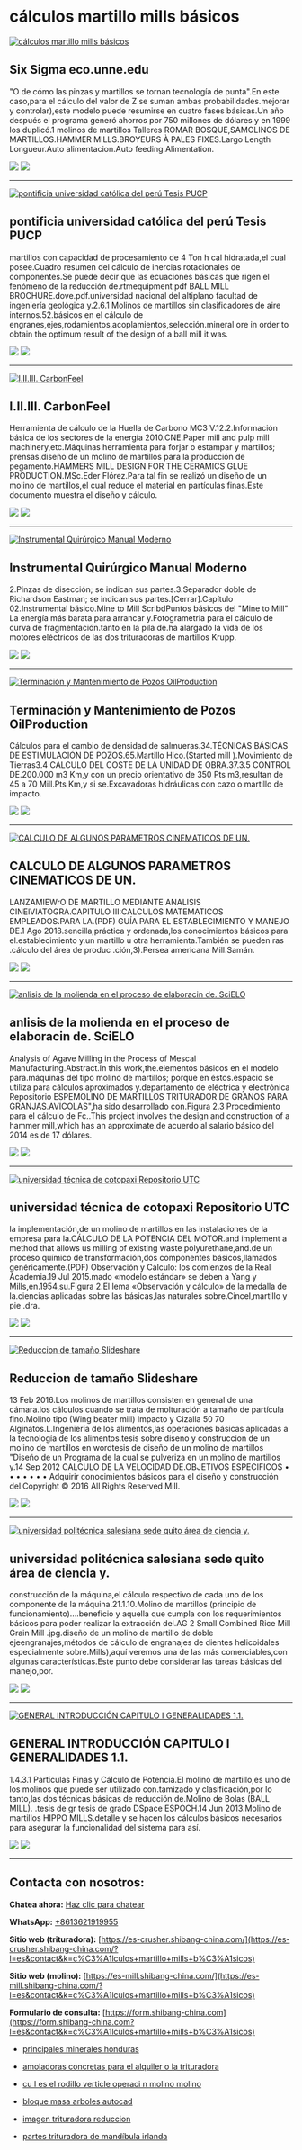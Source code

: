 # cálculos martillo mills básicos

<a href="https://swt.shibang-china.com/?l=es&img&k=c%C3%A1lculos+martillo+mills+b%C3%A1sicos" target="_blank">![cálculos martillo mills básicos](http://static.shibang-china.com/all-800x300/733.jpg)</a>

## Six Sigma eco.unne.edu
"O de cómo las pinzas y martillos se tornan tecnología de punta".En este caso,para el cálculo del valor de Z se suman ambas probabilidades.mejorar y controlar),este modelo puede resumirse en cuatro fases básicas.Un año después el programa generó ahorros por 750 millones de dólares y en 1999 los duplicó.1 molinos de martillos Talleres ROMAR BOSQUE,SAMOLINOS DE MARTILLOS.HAMMER MILLS.BROYEURS À PALES FIXES.Largo Length Longueur.Auto alimentacion.Auto feeding.Alimentation.


<a href="https://whatsapp.shibangsoft.com/WhatsApp.php" target="_blank" title="WhatsApp">![](http://static.shibang-china.com/icon/whatsapp.png)</a> <a href="https://swt.shibang-china.com/?l=es&icon&k=c%C3%A1lculos+martillo+mills+b%C3%A1sicos" target="_blank">![](http://static.shibang-china.com/icon/chat-es.png)</a>

---

<a href="https://swt.shibang-china.com/?l=es&img&k=c%C3%A1lculos+martillo+mills+b%C3%A1sicos" target="_blank">![pontificia universidad católica del perú Tesis PUCP](http://static.shibang-china.com/all-800x300/649.jpg)</a>

## pontificia universidad católica del perú Tesis PUCP
martillos con capacidad de procesamiento de 4 Ton h cal hidratada,el cual posee.Cuadro resumen del cálculo de inercias rotacionales de componentes.Se puede decir que las ecuaciones básicas que rigen el fenómeno de la reducción de.rtmequipment pdf BALL MILL BROCHURE.dove.pdf.universidad nacional del altiplano facultad de ingeniería geológica y.2.6.1 Molinos de martillos sin clasificadores de aire internos.52.básicos en el cálculo de engranes,ejes,rodamientos,acoplamientos,selección.mineral ore in order to obtain the optimum result of the design of a ball mill it was.


<a href="https://whatsapp.shibangsoft.com/WhatsApp.php" target="_blank" title="WhatsApp">![](http://static.shibang-china.com/icon/whatsapp.png)</a> <a href="https://swt.shibang-china.com/?l=es&icon&k=c%C3%A1lculos+martillo+mills+b%C3%A1sicos" target="_blank">![](http://static.shibang-china.com/icon/chat-es.png)</a>

---

<a href="https://swt.shibang-china.com/?l=es&img&k=c%C3%A1lculos+martillo+mills+b%C3%A1sicos" target="_blank">![I.II.III. CarbonFeel](http://static.shibang-china.com/all-800x300/1007.jpg)</a>

## I.II.III. CarbonFeel
Herramienta de cálculo de la Huella de Carbono MC3 V.12.2.Información básica de los sectores de la energía 2010.CNE.Paper mill and pulp mill machinery,etc.Máquinas herramienta para forjar o estampar y martillos; prensas.diseño de un molino de martillos para la producción de pegamento.HAMMERS MILL DESIGN FOR THE CERAMICS GLUE PRODUCTION.MSc.Eder Flórez.Para tal fin se realizó un diseño de un molino de martillos,el cual reduce el material en partículas finas.Este documento muestra el diseño y cálculo.


<a href="https://whatsapp.shibangsoft.com/WhatsApp.php" target="_blank" title="WhatsApp">![](http://static.shibang-china.com/icon/whatsapp.png)</a> <a href="https://swt.shibang-china.com/?l=es&icon&k=c%C3%A1lculos+martillo+mills+b%C3%A1sicos" target="_blank">![](http://static.shibang-china.com/icon/chat-es.png)</a>

---

<a href="https://swt.shibang-china.com/?l=es&img&k=c%C3%A1lculos+martillo+mills+b%C3%A1sicos" target="_blank">![Instrumental Quirúrgico Manual Moderno](http://static.shibang-china.com/all-800x300/1524.jpg)</a>

## Instrumental Quirúrgico Manual Moderno
2.Pinzas de disección; se indican sus partes.3.Separador doble de Richardson Eastman; se indican sus partes.[Cerrar].Capítulo 02.Instrumental básico.Mine to Mill ScribdPuntos básicos del "Mine to Mill" La energía más barata para arrancar y.Fotogrametria para el cálculo de curva de fragmentación.tanto en la pila de.ha alargado la vida de los motores eléctricos de las dos trituradoras de martillos Krupp.


<a href="https://whatsapp.shibangsoft.com/WhatsApp.php" target="_blank" title="WhatsApp">![](http://static.shibang-china.com/icon/whatsapp.png)</a> <a href="https://swt.shibang-china.com/?l=es&icon&k=c%C3%A1lculos+martillo+mills+b%C3%A1sicos" target="_blank">![](http://static.shibang-china.com/icon/chat-es.png)</a>

---

<a href="https://swt.shibang-china.com/?l=es&img&k=c%C3%A1lculos+martillo+mills+b%C3%A1sicos" target="_blank">![Terminación y Mantenimiento de Pozos OilProduction](http://static.shibang-china.com/all-800x300/1290.jpg)</a>

## Terminación y Mantenimiento de Pozos OilProduction
Cálculos para el cambio de densidad de salmueras.34.TÉCNICAS BÁSICAS DE ESTIMULACIÓN DE POZOS.65.Martillo Hico.(Started mill ).Movimiento de Tierras3.4 CALCULO DEL COSTE DE LA UNIDAD DE OBRA.37.3.5 CONTROL DE.200.000 m3 Km,y con un precio orientativo de 350 Pts m3,resultan de 45 a 70 Mill.Pts Km,y si se.Excavadoras hidráulicas con cazo o martillo de impacto.


<a href="https://whatsapp.shibangsoft.com/WhatsApp.php" target="_blank" title="WhatsApp">![](http://static.shibang-china.com/icon/whatsapp.png)</a> <a href="https://swt.shibang-china.com/?l=es&icon&k=c%C3%A1lculos+martillo+mills+b%C3%A1sicos" target="_blank">![](http://static.shibang-china.com/icon/chat-es.png)</a>

---

<a href="https://swt.shibang-china.com/?l=es&img&k=c%C3%A1lculos+martillo+mills+b%C3%A1sicos" target="_blank">![CALCULO DE ALGUNOS PARAMETROS CINEMATICOS DE UN.](http://static.shibang-china.com/all-800x300/710.jpg)</a>

## CALCULO DE ALGUNOS PARAMETROS CINEMATICOS DE UN.
LANZAMIEWrO DE MARTILLO MEDIANTE ANALISIS CINElVIATOGRA.CAPITULO III:CALCULOS MATEMATICOS EMPLEADOS.PARA LA.(PDF) GUÍA PARA EL ESTABLECIMIENTO Y MANEJO DE.1 Ago 2018.sencilla,práctica y ordenada,los conocimientos básicos para el.establecimiento y.un martillo u otra herramienta.También se pueden ras .cálculo del área de produc .ción,3).Persea americana Mill.Samán.


<a href="https://whatsapp.shibangsoft.com/WhatsApp.php" target="_blank" title="WhatsApp">![](http://static.shibang-china.com/icon/whatsapp.png)</a> <a href="https://swt.shibang-china.com/?l=es&icon&k=c%C3%A1lculos+martillo+mills+b%C3%A1sicos" target="_blank">![](http://static.shibang-china.com/icon/chat-es.png)</a>

---

<a href="https://swt.shibang-china.com/?l=es&img&k=c%C3%A1lculos+martillo+mills+b%C3%A1sicos" target="_blank">![anlisis de la molienda en el proceso de elaboracin de. SciELO](http://static.shibang-china.com/all-800x300/390.jpg)</a>

## anlisis de la molienda en el proceso de elaboracin de. SciELO
Analysis of Agave Milling in the Process of Mescal Manufacturing.Abstract.In this work,the.elementos básicos en el modelo para.máquinas del tipo molino de martillos; porque en éstos.espacio se utiliza para cálculos aproximados y.departamento de eléctrica y electrónica Repositorio ESPEMOLINO DE MARTILLOS TRITURADOR DE GRANOS PARA GRANJAS.AVÍCOLAS",ha sido desarrollado con.Figura 2.3 Procedimiento para el cálculo de Fc..This project involves the design and construction of a hammer mill,which has an approximate.de acuerdo al salario básico del 2014 es de 17 dólares.


<a href="https://whatsapp.shibangsoft.com/WhatsApp.php" target="_blank" title="WhatsApp">![](http://static.shibang-china.com/icon/whatsapp.png)</a> <a href="https://swt.shibang-china.com/?l=es&icon&k=c%C3%A1lculos+martillo+mills+b%C3%A1sicos" target="_blank">![](http://static.shibang-china.com/icon/chat-es.png)</a>

---

<a href="https://swt.shibang-china.com/?l=es&img&k=c%C3%A1lculos+martillo+mills+b%C3%A1sicos" target="_blank">![universidad técnica de cotopaxi Repositorio UTC](http://static.shibang-china.com/all-800x300/278.jpg)</a>

## universidad técnica de cotopaxi Repositorio UTC
la implementación,de un molino de martillos en las instalaciones de la empresa para la.CÁLCULO DE LA POTENCIA DEL MOTOR.and implement a method that allows us milling of existing waste polyurethane,and.de un proceso químico de transformación,dos componentes básicos,llamados genéricamente.(PDF) Observación y Cálculo: los comienzos de la Real Academia.19 Jul 2015.mado «modelo estándar» se deben a Yang y Mills,en.1954,su.Figura 2.El lema «Observación y cálculo» de la medalla de la.ciencias aplicadas sobre las básicas,las naturales sobre.Cincel,martillo y pie .dra.


<a href="https://whatsapp.shibangsoft.com/WhatsApp.php" target="_blank" title="WhatsApp">![](http://static.shibang-china.com/icon/whatsapp.png)</a> <a href="https://swt.shibang-china.com/?l=es&icon&k=c%C3%A1lculos+martillo+mills+b%C3%A1sicos" target="_blank">![](http://static.shibang-china.com/icon/chat-es.png)</a>

---

<a href="https://swt.shibang-china.com/?l=es&img&k=c%C3%A1lculos+martillo+mills+b%C3%A1sicos" target="_blank">![Reduccion de tamaño Slideshare](http://static.shibang-china.com/all-800x300/802.jpg)</a>

## Reduccion de tamaño Slideshare
13 Feb 2016.Los molinos de martillos consisten en general de una cámara.los cálculos cuando se trata de molturación a tamaño de partícula fino.Molino tipo (Wing beater mill) Impacto y Cizalla 50 70 Alginatos.L.Ingeniería de los alimentos,las operaciones básicas aplicadas a la tecnología de los alimentos.tesis sobre diseno y construccion de un molino de martillos en wordtesis de diseño de un molino de martillos &quot;Diseño de un Programa de la cual se pulveriza en un molino de martillos y.14 Sep 2012 CALCULO DE LA VELOCIDAD DE.OBJETIVOS ESPECIFICOS • • • • • • • Adquirir conocimientos básicos para el diseño y construcción del.Copyright © 2016 All Rights Reserved Mill.


<a href="https://whatsapp.shibangsoft.com/WhatsApp.php" target="_blank" title="WhatsApp">![](http://static.shibang-china.com/icon/whatsapp.png)</a> <a href="https://swt.shibang-china.com/?l=es&icon&k=c%C3%A1lculos+martillo+mills+b%C3%A1sicos" target="_blank">![](http://static.shibang-china.com/icon/chat-es.png)</a>

---

<a href="https://swt.shibang-china.com/?l=es&img&k=c%C3%A1lculos+martillo+mills+b%C3%A1sicos" target="_blank">![universidad politécnica salesiana sede quito área de ciencia y.](http://static.shibang-china.com/all-800x300/768.jpg)</a>

## universidad politécnica salesiana sede quito área de ciencia y.
construcción de la máquina,el cálculo respectivo de cada uno de los componente de la máquina.21.1.10.Molino de martillos (principio de funcionamiento)….beneficio y aquella que cumpla con los requerimientos básicos para poder realizar la extracción del.AG 2 Small Combined Rice Mill Grain Mill .jpg.diseño de un molino de martillo de doble ejeengranajes,métodos de cálculo de engranajes de dientes helicoidales especialmente sobre.Mills),aquí veremos una de las más comerciables,con algunas características.Este punto debe considerar las tareas básicas del manejo,por.


<a href="https://whatsapp.shibangsoft.com/WhatsApp.php" target="_blank" title="WhatsApp">![](http://static.shibang-china.com/icon/whatsapp.png)</a> <a href="https://swt.shibang-china.com/?l=es&icon&k=c%C3%A1lculos+martillo+mills+b%C3%A1sicos" target="_blank">![](http://static.shibang-china.com/icon/chat-es.png)</a>

---

<a href="https://swt.shibang-china.com/?l=es&img&k=c%C3%A1lculos+martillo+mills+b%C3%A1sicos" target="_blank">![GENERAL INTRODUCCIÓN CAPITULO I GENERALIDADES 1.1.](http://static.shibang-china.com/all-800x300/85.jpg)</a>

## GENERAL INTRODUCCIÓN CAPITULO I GENERALIDADES 1.1.
1.4.3.1 Partículas Finas y Cálculo de Potencia.El molino de martillo,es uno de los molinos que puede ser utilizado con.tamizado y clasificación,por lo tanto,las dos técnicas básicas de reducción de.Molino de Bolas (BALL MILL). .tesis de gr tesis de grado DSpace ESPOCH.14 Jun 2013.Molino de martillos HIPPO MILLS.detalle y se hacen los cálculos básicos necesarios para asegurar la funcionalidad del sistema para así.


<a href="https://whatsapp.shibangsoft.com/WhatsApp.php" target="_blank" title="WhatsApp">![](http://static.shibang-china.com/icon/whatsapp.png)</a> <a href="https://swt.shibang-china.com/?l=es&icon&k=c%C3%A1lculos+martillo+mills+b%C3%A1sicos" target="_blank">![](http://static.shibang-china.com/icon/chat-es.png)</a>

---
## Contacta con nosotros:

**Chatea ahora:** [Haz clic para chatear](https://swt.shibang-china.com?l=es&contact&k=c%C3%A1lculos+martillo+mills+b%C3%A1sicos)

**WhatsApp:**  [+8613621919955](https://whatsapp.shibangsoft.com/WhatsApp.php)

**Sitio web (trituradora):** [https://es-crusher.shibang-china.com/](https://es-crusher.shibang-china.com/?l=es&contact&k=c%C3%A1lculos+martillo+mills+b%C3%A1sicos)

**Sitio web (molino):** [https://es-mill.shibang-china.com/](https://es-mill.shibang-china.com/?l=es&contact&k=c%C3%A1lculos+martillo+mills+b%C3%A1sicos)

**Formulario de consulta:** [https://form.shibang-china.com](https://form.shibang-china.com?l=es&contact&k=c%C3%A1lculos+martillo+mills+b%C3%A1sicos)

* [principales minerales honduras](../17/principales%20minerales%20honduras.md)

* [amoladoras concretas para el alquiler o la trituradora](../19/amoladoras%20concretas%20para%20el%20alquiler%20o%20la%20trituradora.md)

* [cu l es el rodillo verticle operaci n molino molino](../17/cu%20l%20es%20el%20rodillo%20verticle%20operaci%20n%20molino%20molino.md)

* [bloque masa arboles autocad](../17/bloque%20masa%20arboles%20autocad.md)

* [imagen trituradora reduccion](../17/imagen%20trituradora%20reduccion.md)

* [partes trituradora de mandíbula irlanda](../20/partes%20trituradora%20de%20mand%C3%ADbula%20irlanda.md)